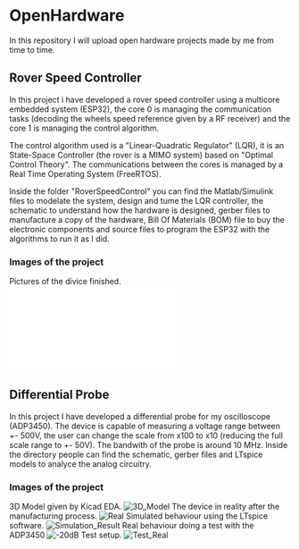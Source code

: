 # OpenHardware
In this repository I will upload open hardware projects made by me from time to time.

## Rover Speed Controller
In this project i have developed a rover speed controller using a multicore embedded system (ESP32), the core 0 is managing the communication tasks (decoding the wheels speed reference given by a RF receiver) and the core 1 is managing the control algorithm.

The control algorithm used is a "Linear-Quadratic Regulator" (LQR), it is an State-Space Controller (the rover is a MIMO system) based on "Optimal Control Theory". The communications between the cores is managed by a Real Time Operating System (FreeRTOS). 

Inside the folder "RoverSpeedControl" you can find the Matlab/Simulink files to modelate the system, design and tume the LQR controller, the schematic to understand how the hardware is designed, gerber files to manufacture a copy of the hardware, Bill Of Materials (BOM) file to buy the electronic components and source files to program the ESP32 with the algorithms to run it as I did.

### Images of the project
Pictures of the divice finished.
![Hardware](RoverSpeedControl/img/Planta_Perfil.pdf)


## Differential Probe
In this project I have developed a differential probe for my oscilloscope (ADP3450). The device is capable of measuring a voltage range between +- 500V, the user can change the scale from x100 to x10 (reducing the full scale range to +- 50V). The bandwith of the probe is around 10 MHz. Inside the directory people can find the schematic, gerber files and LTspice models to analyce the analog circuitry.

### Images of the project
3D Model given by Kicad EDA.
![3D_Model](https://github.com/JMcordobamendez/OpenHardware/assets/79694677/1e5c2da4-005e-4e99-b5d7-385fe00ee8c4)
The device in reality after the manufacturing process.
![Real](https://github.com/JMcordobamendez/OpenHardware/assets/79694677/1922a0cd-cd09-43c2-b694-89d4b15a0b88)
Simulated behaviour using the LTspice software.
![Simulation_Result](https://github.com/JMcordobamendez/OpenHardware/assets/79694677/7e137dad-4113-4fb5-b943-eaaa4a9e37b5)
Real behaviour doing a test with the ADP3450
![-20dB](https://github.com/JMcordobamendez/OpenHardware/assets/79694677/b32e05de-6dd4-4159-a5e1-706a3818a937)
Test setup.
![Test_Real](https://github.com/JMcordobamendez/OpenHardware/assets/79694677/a580dd4b-7fc1-4264-9605-53a9642e52a9)

